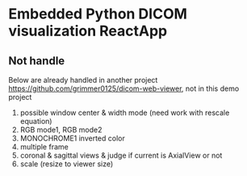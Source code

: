 # Embedded Python DICOM visualization ReactApp

## Not handle 

Below are already handled in another project https://github.com/grimmer0125/dicom-web-viewer, not in this demo project

1. possible window center & width mode (need work with rescale equation)
2. RGB mode1, RGB mode2
3. MONOCHROME1 inverted color 
4. multiple frame 
5. coronal & sagittal views & judge if current is AxialView or not 
6. scale (resize to viewer size)
